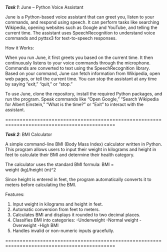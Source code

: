 ***Task 1***: June – Python Voice Assistant

June is a Python-based voice assistant that can greet you, listen to your commands, and respond using speech. It can perform tasks like searching Wikipedia, opening websites such as Google and YouTube, and telling the current time. The assistant uses SpeechRecognition to understand voice commands and pyttsx3 for text-to-speech responses.

How it Works:

When you run June, it first greets you based on the current time. It then continuously listens to your voice commands through the microphone. Commands are converted to text using the SpeechRecognition library. Based on your command, June can fetch information from Wikipedia, open web pages, or tell the current time. You can stop the assistant at any time by saying “exit,” “quit,” or “stop.”

To use June, clone the repository, install the required Python packages, and run the program. Speak commands like “Open Google,” “Search Wikipedia for Albert Einstein,” “What is the time?” or “Exit” to interact with the assistant.

============================================================================================

***Task 2***: BMI Calculator

A simple command-line BMI (Body Mass Index) calculator written in Python. This program allows users to input their weight in kilograms and height in feet to calculate their BMI and determine their health category.

The calculator uses the standard BMI formula:
BMI = weight (kg)/height (m)^2

Since height is entered in feet, the program automatically converts it to meters before calculating the BMI.

Features:
1. Input weight in kilograms and height in feet.
2. Automatic conversion from feet to meters.
3. Calculates BMI and displays it rounded to two decimal places.
4. Classifies BMI into categories:
    -Underweight
    -Normal weight
    -Overweight
    -High BMI
5. Handles invalid or non-numeric inputs gracefully.

============================================================================================



